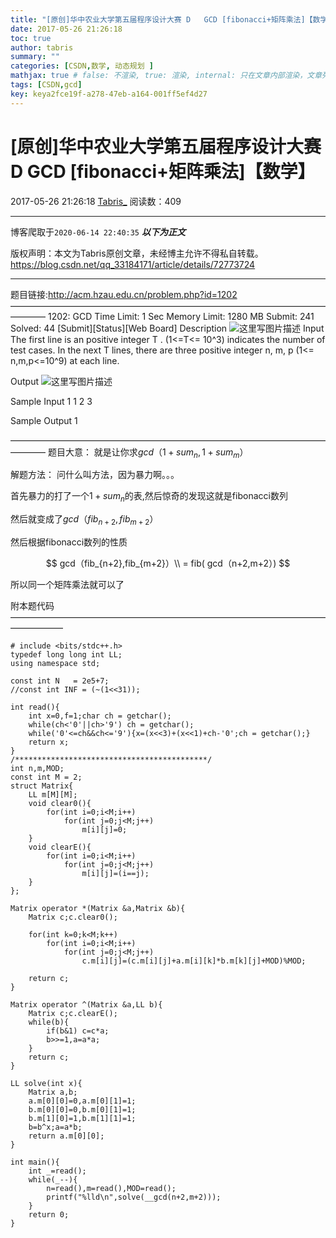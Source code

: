 ```yaml
---
title: "[原创]华中农业大学第五届程序设计大赛 D	GCD [fibonacci+矩阵乘法]【数学】"
date: 2017-05-26 21:26:18
toc: true
author: tabris
summary: ""
categories: [CSDN,数学, 动态规划 ]
mathjax: true # false: 不渲染, true: 渲染, internal: 只在文章内部渲染，文章列表中不渲染
tags: [CSDN,gcd]
key: keya2fce19f-a278-47eb-a164-001ff5ef4d27
---
```


# [原创]华中农业大学第五届程序设计大赛 D	GCD [fibonacci+矩阵乘法]【数学】

2017-05-26 21:26:18  [Tabris_](https://me.csdn.net/qq_33184171) 阅读数：409

---

博客爬取于`2020-06-14 22:40:35`
***以下为正文***

版权声明：本文为Tabris原创文章，未经博主允许不得私自转载。
https://blog.csdn.net/qq_33184171/article/details/72773724

<!-- more -->

---

题目链接:http://acm.hzau.edu.cn/problem.php?id=1202
————————————————————————————————————————
1202: GCD
Time Limit: 1 Sec  Memory Limit: 1280 MB
Submit: 241  Solved: 44
[Submit][Status][Web Board]
Description
![这里写图片描述](http://acm.hzau.edu.cn/upload/201704/d.jpg)
Input
 The first line is an positive integer  T . (1<=T<= 10^3) indicates the number of test cases. In the next T lines, there are three positive integer n, m, p (1<= n,m,p<=10^9) at each line.

Output
![这里写图片描述](http://acm.hzau.edu.cn/upload/201704/dd.jpg)

Sample Input
1 
1 2 3

Sample Output
1

————————————————————————————————————————
题目大意：
就是让你求$gcd（1+sum_n,1+sum_m）%p$

解题方法：
问什么叫方法，因为暴力啊。。。

首先暴力的打了一个$1+sum_n$的表,然后惊奇的发现这就是fibonacci数列

然后就变成了$gcd（fib_{n+2},fib_{m+2}）%p$

然后根据fibonacci数列的性质

$$
gcd（fib_{n+2},fib_{m+2}）\\ = fib( gcd（n+2,m+2）)
$$


所以同一个矩阵乘法就可以了

附本题代码
——————————————————————————————————————————
```
# include <bits/stdc++.h>
typedef long long int LL;
using namespace std;
 
const int N   = 2e5+7;
//const int INF = (~(1<<31));
 
int read(){
    int x=0,f=1;char ch = getchar();
    while(ch<'0'||ch>'9') ch = getchar();
    while('0'<=ch&&ch<='9'){x=(x<<3)+(x<<1)+ch-'0';ch = getchar();}
    return x;
}
/*******************************************/
int n,m,MOD;
const int M = 2;
struct Matrix{
    LL m[M][M];
    void clear0(){
        for(int i=0;i<M;i++)
            for(int j=0;j<M;j++)
                m[i][j]=0;
    }
    void clearE(){
        for(int i=0;i<M;i++)
            for(int j=0;j<M;j++)
                m[i][j]=(i==j);
    }
};
 
Matrix operator *(Matrix &a,Matrix &b){
    Matrix c;c.clear0();
 
    for(int k=0;k<M;k++)
        for(int i=0;i<M;i++)
            for(int j=0;j<M;j++)
                c.m[i][j]=(c.m[i][j]+a.m[i][k]*b.m[k][j]+MOD)%MOD;
 
    return c;
}
 
Matrix operator ^(Matrix &a,LL b){
    Matrix c;c.clearE();
    while(b){
        if(b&1) c=c*a;
        b>>=1,a=a*a;
    }
    return c;
}
 
LL solve(int x){
    Matrix a,b;
    a.m[0][0]=0,a.m[0][1]=1;
    b.m[0][0]=0,b.m[0][1]=1;
    b.m[1][0]=1,b.m[1][1]=1;
    b=b^x;a=a*b;
    return a.m[0][0];
}
 
int main(){
    int _=read();
    while(_--){
        n=read(),m=read(),MOD=read();
        printf("%lld\n",solve(__gcd(n+2,m+2)));
    }
    return 0;
}
```

